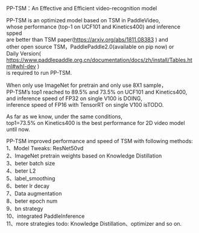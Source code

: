 PP-TSM：An Effective and Efficient video-recognition model   

PP-TSM is an optimized model based on TSM in PaddleVideo,   
whose performance (top-1 on UCF101 and Kinetics400) and inference spped   
are better than TSM paper(https://arxiv.org/abs/1811.08383 ) and   
other open source TSM，PaddlePaddle2.0(available on pip now) or   
Daily Version( https://www.paddlepaddle.org.cn/documentation/docs/zh/install/Tables.html#whl-dev )   
is required to run PP-TSM.    

When only use ImageNet for pretrain and only use 8X1 sample，  
PP-TSM’s top1 reached to 89.5% and 73.5% on UCF101 and Kinetics400,   
and inference speed of FP32 on single V100 is DOING,   
inference speed of FP16 with TensorRT on single V100 isTODO.  

As far as we know, under the same conditions,    
top1=73.5% on Kinetics400 is the best performance for 2D video model until now.  


PP-TSM improved performance and speed of TSM with following methods:   
1、Model Tweaks: ResNet50vd  
2、ImageNet pretrain weights based on Knowledge Distillation  
3、beter batch size  
4、beter L2  
5、label_smoothing  
6、beter lr decay  
7、Data augmentation  
8、beter epoch num  
9、bn strategy  
10、integrated PaddleInference  
11、more strategies todo: Knowledge Distillation、optimizer and so on.  
